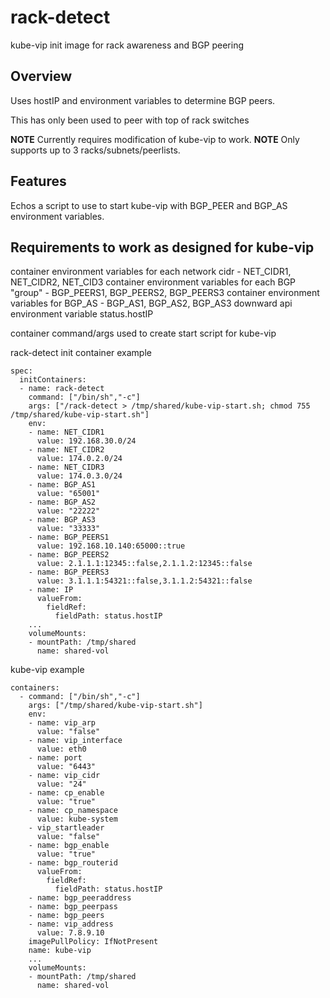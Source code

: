 # rack-detect

kube-vip init image for rack awareness and BGP peering

## Overview
Uses hostIP and environment variables to determine BGP peers.

This has only been used to peer with top of rack switches

**NOTE** Currently requires modification of kube-vip to work.
**NOTE** Only supports up to 3 racks/subnets/peerlists.

## Features
Echos a script to use to start kube-vip with BGP_PEER and BGP_AS environment variables.

## Requirements to work as designed for kube-vip
container environment variables for each network cidr - NET_CIDR1, NET_CIDR2, NET_CID3
container environment variables for each BGP "group" - BGP_PEERS1, BGP_PEERS2, BGP_PEERS3
container environment variables for BGP_AS - BGP_AS1, BGP_AS2, BGP_AS3
downward api environment variable status.hostIP

container command/args used to create start script for kube-vip

rack-detect init container example
```
spec:
  initContainers:
  - name: rack-detect
    command: ["/bin/sh","-c"]
    args: ["/rack-detect > /tmp/shared/kube-vip-start.sh; chmod 755 /tmp/shared/kube-vip-start.sh"]
    env:
    - name: NET_CIDR1
      value: 192.168.30.0/24
    - name: NET_CIDR2
      value: 174.0.2.0/24
    - name: NET_CIDR3
      value: 174.0.3.0/24
    - name: BGP_AS1
      value: "65001"
    - name: BGP_AS2
      value: "22222"
    - name: BGP_AS3
      value: "33333"
    - name: BGP_PEERS1
      value: 192.168.10.140:65000::true
    - name: BGP_PEERS2
      value: 2.1.1.1:12345::false,2.1.1.2:12345::false
    - name: BGP_PEERS3
      value: 3.1.1.1:54321::false,3.1.1.2:54321::false
    - name: IP
      valueFrom:
        fieldRef:
          fieldPath: status.hostIP
    ...
    volumeMounts:
    - mountPath: /tmp/shared
      name: shared-vol
```


kube-vip example
```
containers:
  - command: ["/bin/sh","-c"]
    args: ["/tmp/shared/kube-vip-start.sh"]
    env:
    - name: vip_arp
      value: "false"
    - name: vip_interface
      value: eth0
    - name: port
      value: "6443"
    - name: vip_cidr
      value: "24"
    - name: cp_enable
      value: "true"
    - name: cp_namespace
      value: kube-system
    - vip_startleader
      value: "false"
    - name: bgp_enable
      value: "true"
    - name: bgp_routerid
      valueFrom:
        fieldRef:
          fieldPath: status.hostIP
    - name: bgp_peeraddress
    - name: bgp_peerpass
    - name: bgp_peers
    - name: vip_address
      value: 7.8.9.10
    imagePullPolicy: IfNotPresent
    name: kube-vip
    ...
    volumeMounts:
    - mountPath: /tmp/shared
      name: shared-vol

```

